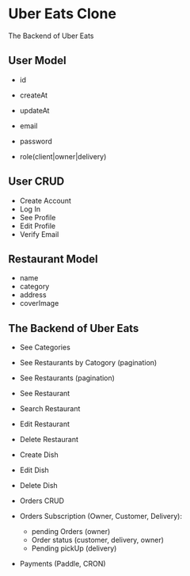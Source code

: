 # Uber Eats Clone

The Backend of Uber Eats

## User Model

- id
- createAt
- updateAt

- email
- password
- role(client|owner|delivery)

## User CRUD
- Create Account
- Log In
- See Profile
- Edit Profile
- Verify Email

## Restaurant Model

- name
- category
- address
- coverImage

## The Backend of Uber Eats

- See Categories
- See Restaurants by Catogory (pagination)
- See Restaurants (pagination)
- See Restaurant
- Search Restaurant
 
- Edit Restaurant
- Delete Restaurant

- Create Dish
- Edit Dish
- Delete Dish

- Orders CRUD
- Orders Subscription (Owner, Customer, Delivery):
    - pending Orders (owner)
    - Order status (customer, delivery, owner)
    - Pending pickUp (delivery)

- Payments (Paddle, CRON)